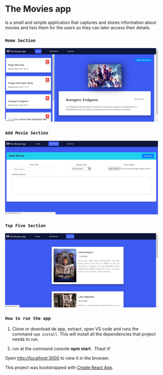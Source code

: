 # The Movies app

Is a small and simple application that captures and stores information about movies and lists them for the users so they can later access their details.

### `Home Section`

![Home capture](https://github.com/ingcarlostello/the-movies-app/blob/master/src/img/home.png)

### `Add Movie Section`

![Add Movie capture](https://github.com/ingcarlostello/the-movies-app/blob/master/src/img/AddMovie.png)

### `Top Five Section`

![Top Five capture](https://github.com/ingcarlostello/the-movies-app/blob/master/src/img/TopFive.png)


### `How to run the app`
1. Clone or download de app, extract, open VS code and runs the command `npm install`. This will install all the dependencies that project needs to run.

2. run at the command console __npm start__ . Thast it!


Open [http://localhost:3000](http://localhost:3000) to view it in the browser.


This project was bootstrapped with [Create React App](https://github.com/facebook/create-react-app).
